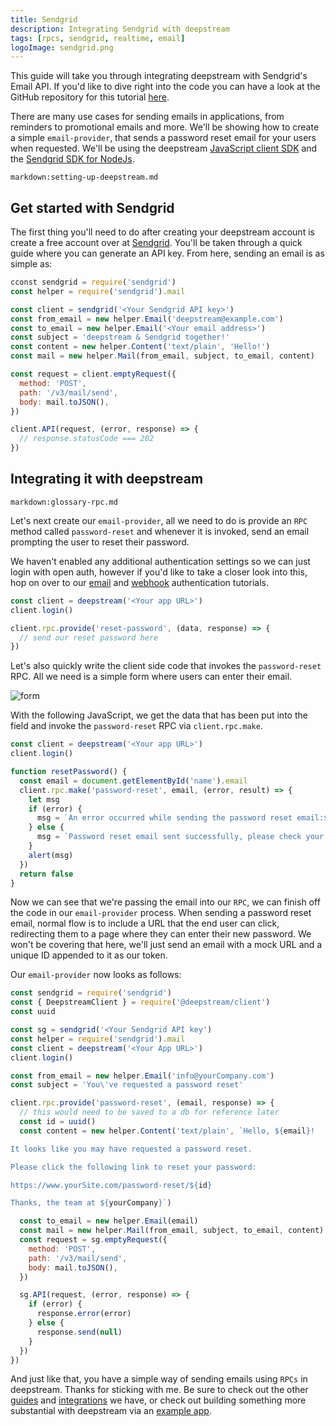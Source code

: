 ```yaml
---
title: Sendgrid
description: Integrating Sendgrid with deepstream
tags: [rpcs, sendgrid, realtime, email]
logoImage: sendgrid.png
---
```

This guide will take you through integrating deepstream with Sendgrid's Email API. If you'd like to dive right into the code you can have a look at the GitHub repository for this tutorial [here](https://github.com/deepstreamIO/demos-js/tree/master/integration/sendgrid).

There are many use cases for sending emails in applications, from reminders to promotional emails and more. We'll be showing how to create a simple `email-provider`, that sends a password reset email for your users when requested. We'll be using the deepstream [JavaScript client SDK](/docs/client-js/client/) and the [Sendgrid SDK for NodeJs](https://github.com/sendgrid/sendgrid-nodejs).

`markdown:setting-up-deepstream.md`

## Get started with Sendgrid

The first thing you'll need to do after creating your deepstream account is create a free account over at [Sendgrid](https://www.sendgrid.com/). You'll be taken through a quick guide where you can generate an API key. From here, sending an email is as simple as:

```javascript
cconst sendgrid = require('sendgrid')
const helper = require('sendgrid').mail

const client = sendgrid('<Your Sendgrid API key>')
const from_email = new helper.Email('deepstream@example.com')
const to_email = new helper.Email('<Your email address>')
const subject = 'deepstream & Sendgrid together!'
const content = new helper.Content('text/plain', 'Hello!')
const mail = new helper.Mail(from_email, subject, to_email, content)

const request = client.emptyRequest({
  method: 'POST',
  path: '/v3/mail/send',
  body: mail.toJSON(),
})

client.API(request, (error, response) => {
  // response.statusCode === 202
})
```

## Integrating it with deepstream

`markdown:glossary-rpc.md`


Let's next create our `email-provider`, all we need to do is provide an `RPC` method called `password-reset` and whenever it is invoked, send an email prompting the user to reset their password.

We haven't enabled any additional authentication settings so we can just login with open auth, however if you'd like to take a closer look into this, hop on over to our [email](/tutorials/guides/email-auth) and [webhook](/tutorials/guides/http-webhook-auth) authentication tutorials.

```javascript
const client = deepstream('<Your app URL>')
client.login()

client.rpc.provide('reset-password', (data, response) => {
  // send our reset password here
})
```

Let's also quickly write the client side code that invokes the `password-reset` RPC. All we need is a simple form where users can enter their email.

![form](form.png)

With the following JavaScript, we get the data that has been put into the field and invoke the `password-reset` RPC via `client.rpc.make`.

```javascript
const client = deepstream('<Your app URL>')
client.login()

function resetPassword() {
  const email = document.getElementById('name').email
  client.rpc.make('password-reset', email, (error, result) => {
    let msg
    if (error) {
      msg = `An error occurred while sending the password reset email:${error}`
    } else {
      msg = `Password reset email sent successfully, please check your inbox`
    }
    alert(msg)
  })
  return false
}
```

Now we can see that we're passing the email into our `RPC`, we can finish off the code in our `email-provider` process. When sending a password reset email, normal flow is to include a URL that the end user can click, redirecting them to a page where they can enter their new password. We won't be covering that here, we'll just send an email with a mock URL and a unique ID appended to it as our token.

Our `email-provider` now looks as follows:

```javascript
const sendgrid = require('sendgrid')
const { DeepstreamClient } = require('@deepstream/client')
const uuid

const sg = sendgrid('<Your Sendgrid API key')
const helper = require('sendgrid').mail
const client = deepstream('<Your App URL>')
client.login()

const from_email = new helper.Email('info@yourCompany.com')
const subject = 'You\'ve requested a password reset'

client.rpc.provide('password-reset', (email, response) => {
  // this would need to be saved to a db for reference later
  const id = uuid()
  const content = new helper.Content('text/plain', `Hello, ${email}!

It looks like you may have requested a password reset.

Please click the following link to reset your password:

https://www.yourSite.com/password-reset/${id}

Thanks, the team at ${yourCompany}`)

  const to_email = new helper.Email(email)
  const mail = new helper.Mail(from_email, subject, to_email, content)
  const request = sg.emptyRequest({
    method: 'POST',
    path: '/v3/mail/send',
    body: mail.toJSON(),
  })

  sg.API(request, (error, response) => {
    if (error) {
      response.error(error)
    } else {
      response.send(null)
    }
  })
})
```

And just like that, you have a simple way of sending emails using `RPCs` in deepstream. Thanks for sticking with me. Be sure to check out the other [guides](/tutorials/#guides) and [integrations](/tutorials/#integrations) we have, or check out building something more substantial with deepstream via an [example app](/tutorials/#example-apps).
